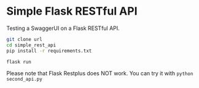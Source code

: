 # Simple Flask RESTful API

Testing a SwaggerUI on a Flask RESTful API.

```bash
git clone url
cd simple_rest_api
pip install -r requirements.txt

flask run
```

Please note that Flask Restplus does NOT work.
You can try it with `python second_api.py`
